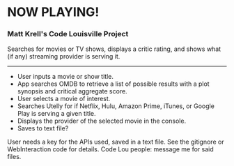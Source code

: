 # NOW PLAYING! #

### Matt Krell's Code Louisville Project ###

Searches for movies or TV shows, displays a critic rating, and shows what (if any) streaming provider is serving it.

---


* User inputs a movie or show title.
* App searches OMDB to retrieve a list of possible results with a plot synopsis and critical aggregate score.
* User selects a movie of interest.
* Searches Utelly for if Netflix, Hulu, Amazon Prime, iTunes, or Google Play is serving a given title.
* Displays the provider of the selected movie in the console.
* Saves to text file?

User needs a key for the APIs used, saved in a text file. See the gitignore or WebInteraction code for details. Code Lou people: message me for said files.
